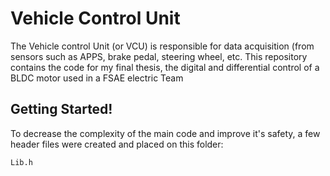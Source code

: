 # Vehicle Control Unit
The Vehicle control Unit (or VCU) is responsible for data acquisition (from sensors such as APPS, brake pedal, steering wheel, etc.
This repository contains the code for my final thesis, the digital and differential control of a BLDC motor used in a FSAE electric Team 

## Getting Started!

To decrease the complexity of the main code and improve it's safety, a few header files were created and placed on this folder:
```
Lib.h
```
